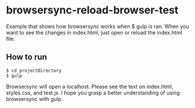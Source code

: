 # browsersync-reload-browser-test
  Example that shows how browsersync works when $ gulp is ran.
  When you want to see the changes in index.html, just open or reload the index.html file.

## How to run
    $ cd projectDirectory
    $ gulp

Browsersync will open a localhost. Please see the text on index.html, styles.css, and test.js. I hope you grasp a better understanding of using browsersync with gulp.
